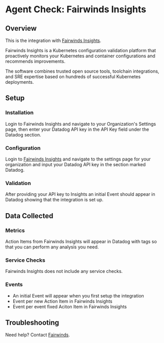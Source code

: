 # Agent Check: Fairwinds Insights

## Overview

This is the integration with [Fairwinds Insights][1].

Fairwinds Insights is a Kubernetes configuration validation platform that proactively monitors your Kubernetes and container configurations and recommends improvements.

The software combines trusted open source tools, toolchain integrations, and SRE expertise based on hundreds of successful Kubernetes deployments. 

## Setup

### Installation

Login to Fairwinds Insights and navigate to your Organization's Settings page, then enter your Datadog API key in the API Key field under the Datadog section.

### Configuration

Login to [Fairwinds Insights][1] and navigate to the settings page for your organization and input your Datadog API key in the section marked Datadog.

### Validation

After providing your API key to Insights an initial Event should appear in Datadog showing that the integration is set up.

## Data Collected

### Metrics

Action Items from Fairwinds Insights will appear in Datadog with tags so that you can perform any analysis you need.

### Service Checks

Fairwinds Insights does not include any service checks.

### Events

* An initial Event will appear when you first setup the integration
* Event per new Action Item in Fairwinds Insights
* Event per event fixed Aciton Item in Fairwinds Insights

## Troubleshooting

Need help? Contact [Fairwinds][2].

[1]: https://insights.fairwinds.com
[2]: https://fairwinds.com
